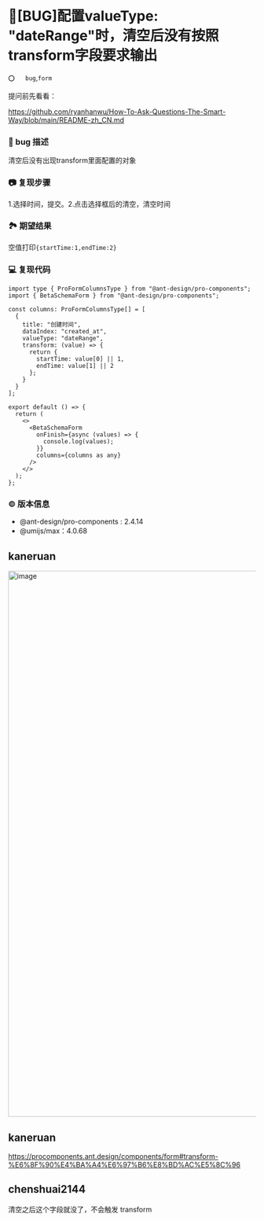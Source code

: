 # 🐛[BUG]配置valueType: "dateRange"时，清空后没有按照transform字段要求输出

`⭕️   bug`,`form`

提问前先看看：

https://github.com/ryanhanwu/How-To-Ask-Questions-The-Smart-Way/blob/main/README-zh_CN.md

### 🐛 bug 描述

清空后没有出现transform里面配置的对象

### 📷 复现步骤

1.选择时间，提交。2.点击选择框后的清空，清空时间

### 🏞 期望结果

空值打印`{startTime:1,endTime:2}`

### 💻 复现代码

```
import type { ProFormColumnsType } from "@ant-design/pro-components";
import { BetaSchemaForm } from "@ant-design/pro-components";

const columns: ProFormColumnsType[] = [
  {
    title: "创建时间",
    dataIndex: "created_at",
    valueType: "dateRange",
    transform: (value) => {
      return {
        startTime: value[0] || 1,
        endTime: value[1] || 2
      };
    }
  }
];

export default () => {
  return (
    <>
      <BetaSchemaForm
        onFinish={async (values) => {
          console.log(values);
        }}
        columns={columns as any}
      />
    </>
  );
};

```

### © 版本信息

- @ant-design/pro-components : 2.4.14
- @umijs/max：4.0.68

## kaneruan

<img width="1111" alt="image" src="https://github.com/ant-design/pro-components/assets/13065289/37a56075-4f58-4e6b-b30f-416618033bee">

## kaneruan

https://procomponents.ant.design/components/form#transform-%E6%8F%90%E4%BA%A4%E6%97%B6%E8%BD%AC%E5%8C%96

## chenshuai2144

清空之后这个字段就没了，不会触发 transform
